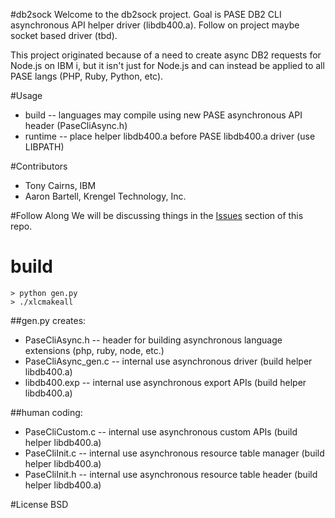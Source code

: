 #db2sock
Welcome to the db2sock project.  Goal is PASE DB2 CLI asynchronous API helper driver (libdb400.a). Follow on project maybe socket based driver (tbd).

This project originated because of a need to create async DB2 requests for Node.js on IBM i, but it isn't just for Node.js and can instead be applied to all PASE langs (PHP, Ruby, Python, etc).

#Usage
- build   -- languages may compile using new PASE asynchronous API header (PaseCliAsync.h) 
- runtime -- place helper libdb400.a before PASE libdb400.a driver (use LIBPATH) 

#Contributors
- Tony Cairns, IBM
- Aaron Bartell, Krengel Technology, Inc.

#Follow Along
We will be discussing things in the [Issues](http://bit.ly/db2sock-issues) section of this repo.  

# build
```
> python gen.py
> ./xlcmakeall
```

##gen.py creates: 
- PaseCliAsync.h      -- header for building asynchronous language extensions (php, ruby, node, etc.)
- PaseCliAsync_gen.c  -- internal use asynchronous driver      (build helper libdb400.a)
- libdb400.exp        -- internal use asynchronous export APIs (build helper libdb400.a)

##human coding:
- PaseCliCustom.c      -- internal use asynchronous custom APIs            (build helper libdb400.a)
- PaseCliInit.c        -- internal use asynchronous resource table manager (build helper libdb400.a)
- PaseCliInit.h        -- internal use asynchronous resource table header  (build helper libdb400.a)


#License
BSD

